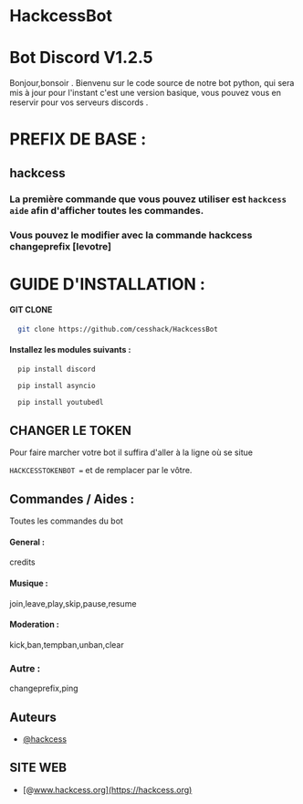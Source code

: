 # HackcessBot
# Bot Discord V1.2.5


Bonjour,bonsoir .
Bienvenu sur le code source de notre bot python,
qui sera mis à jour pour l'instant c'est une version basique,
vous pouvez vous en reservir pour vos serveurs discords . 

# PREFIX DE BASE :
## hackcess
### La première commande que vous pouvez utiliser est `hackcess aide` afin d'afficher toutes les commandes.
### Vous pouvez le modifier avec la commande hackcess changeprefix [levotre]

# GUIDE D'INSTALLATION : 

#### GIT CLONE

```bash
  git clone https://github.com/cesshack/HackcessBot
```

#### Installez les modules suivants :
```bash
  pip install discord
```
```bash 
  pip install asyncio
```
```bash
  pip install youtubedl
```
## CHANGER LE TOKEN

Pour faire marcher votre bot il suffira d'aller à la ligne où se situe

`HACKCESSTOKENBOT =` et de remplacer par le vôtre.

## Commandes / Aides :

Toutes les commandes du bot

#### General :
credits
#### Musique :
join,leave,play,skip,pause,resume
#### Moderation :
kick,ban,tempban,unban,clear
### Autre : 
changeprefix,ping


## Auteurs

- [@hackcess](https://github.com/cesshack)

## SITE WEB

- [@www.hackcess.org](https://hackcess.org)
